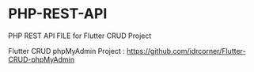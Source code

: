 # PHP-REST-API
PHP REST API FILE for Flutter CRUD Project

Flutter CRUD phpMyAdmin Project : https://github.com/idrcorner/Flutter-CRUD-phpMyAdmin
